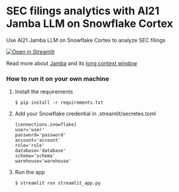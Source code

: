 # SEC filings analytics with AI21 Jamba LLM on Snowflake Cortex

Use AI21 Jamba LLM on Snowflake Cortex to analyze SEC filings

[![Open in Streamlit](https://static.streamlit.io/badges/streamlit_badge_black_white.svg)](https://cortex-ai21-jamba.streamlit.app/)

Read more about [Jamba](https://arxiv.org/pdf/2403.19887) and its [long context window](https://www.ai21.com/blog/long-context-yoav-shoham)

### How to run it on your own machine

1. Install the requirements

   ```
   $ pip install -r requirements.txt
   ```

2. Add your Snowflake credential in .streamlit/secretes.toml

   ```
   [connections.snowflake]
   user='user'
   password='password'
   account='account'
   role='role'
   database='database'
   schema='schema'
   warehouse='warehouse'
   ```

3. Run the app

   ```
   $ streamlit run streamlit_app.py
   ```

